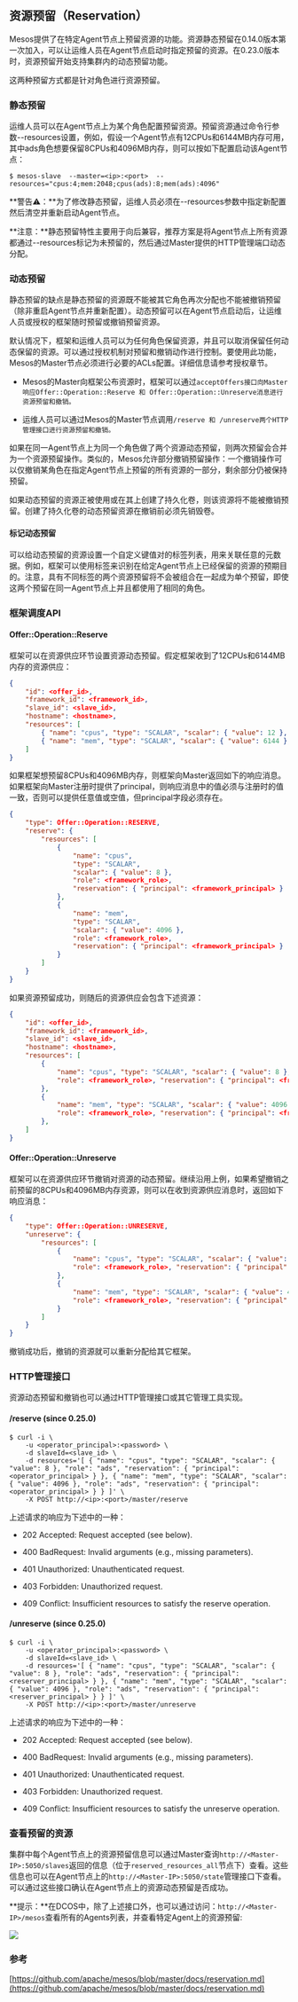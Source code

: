 ## 资源预留（Reservation）

Mesos提供了在特定Agent节点上预留资源的功能。资源静态预留在0.14.0版本第一次加入，可以让运维人员在Agent节点启动时指定预留的资源。在0.23.0版本时，资源预留开始支持集群内的动态预留功能。

这两种预留方式都是针对角色进行资源预留。

### 静态预留

运维人员可以在Agent节点上为某个角色配置预留资源。预留资源通过命令行参数--resources设置，例如，假设一个Agent节点有12CPUs和6144MB内存可用，其中ads角色想要保留8CPUs和4096MB内存，则可以按如下配置启动该Agent节点：

```
$ mesos-slave  --master=<ip>:<port>  --resources="cpus:4;mem:2048;cpus(ads):8;mem(ads):4096"
```

**警告⚠️：**为了修改静态预留，运维人员必须在--resources参数中指定新配置然后清空并重新启动Agent节点。

**注意：**静态预留特性主要用于向后兼容，推荐方案是将Agent节点上所有资源都通过--resources标记为未预留的，然后通过Master提供的HTTP管理端口动态分配。

### 动态预留

静态预留的缺点是静态预留的资源既不能被其它角色再次分配也不能被撤销预留（除非重启Agent节点并重新配置）。动态预留可以在Agent节点启动后，让运维人员或授权的框架随时预留或撤销预留资源。

默认情况下，框架和运维人员可以为任何角色保留资源，并且可以取消保留任何动态保留的资源。可以通过授权机制对预留和撤销动作进行控制。要使用此功能，Mesos的Master节点必须进行必要的ACLs配置。详细信息请参考授权章节。

* Mesos的Master向框架公布资源时，框架可以通过`acceptOffers接口向Master响应Offer::Operation::Reserve 和 Offer::Operation::Unreserve消息进行资源预留和撤销。`

* 运维人员可以通过Mesos的Master节点调用`/reserve 和 /unreserve两个HTTP管理接口进行资源预留和撤销。`


如果在同一Agent节点上为同一个角色做了两个资源动态预留，则两次预留会合并为一个资源预留操作。类似的，Mesos允许部分撤销预留操作：一个撤销操作可以仅撤销某角色在指定Agent节点上预留的所有资源的一部分，剩余部分仍被保持预留。

如果动态预留的资源正被使用或在其上创建了持久化卷，则该资源将不能被撤销预留。创建了持久化卷的动态预留资源在撤销前必须先销毁卷。

#### 标记动态预留

可以给动态预留的资源设置一个自定义键值对的标签列表，用来关联任意的元数据。例如，框架可以使用标签来识别在给定Agent节点上已经保留的资源的预期目的。注意，具有不同标签的两个资源预留将不会被组合在一起成为单个预留，即使这两个预留在同一Agent节点上并且都使用了相同的角色。

### 框架调度API

#### Offer::Operation::Reserve

框架可以在资源供应环节设置资源动态预留。假定框架收到了12CPUs和6144MB内存的资源供应：

```json
{ 
    "id": <offer_id>, 
    "framework_id": <framework_id>, 
    "slave_id": <slave_id>, 
    "hostname": <hostname>, 
    "resources": [ 
        { "name": "cpus", "type": "SCALAR", "scalar": { "value": 12 }, "role": "*", }, 
        { "name": "mem", "type": "SCALAR", "scalar": { "value": 6144 }, "role": "*", } 
    ] 
}
```

如果框架想预留8CPUs和4096MB内存，则框架向Master返回如下的响应消息。如果框架向Master注册时提供了principal，则响应消息中的值必须与注册时的值一致，否则可以提供任意值或空值，但principal字段必须存在。

```json
{ 
    "type": Offer::Operation::RESERVE, 
    "reserve": { 
        "resources": [ 
            { 
                "name": "cpus", 
                "type": "SCALAR", 
                "scalar": { "value": 8 }, 
                "role": <framework_role>, 
                "reservation": { "principal": <framework_principal> } 
            }, 
            { 
                "name": "mem", 
                "type": "SCALAR", 
                "scalar": { "value": 4096 }, 
                "role": <framework_role>, 
                "reservation": { "principal": <framework_principal> } 
            } 
        ] 
    } 
}
```

如果资源预留成功，则随后的资源供应会包含下述资源：

```json
{ 
    "id": <offer_id>, 
    "framework_id": <framework_id>, 
    "slave_id": <slave_id>, 
    "hostname": <hostname>, 
    "resources": [ 
        { 
            "name": "cpus", "type": "SCALAR", "scalar": { "value": 8 }, 
            "role": <framework_role>, "reservation": { "principal": <framework_principal> } 
        }, 
        { 
            "name": "mem", "type": "SCALAR", "scalar": { "value": 4096 }, 
            "role": <framework_role>, "reservation": { "principal": <framework_principal> } 
        }, 
    ] 
}
```

#### Offer::Operation::Unreserve

框架可以在资源供应环节撤销对资源的动态预留。继续沿用上例，如果希望撤销之前预留的8CPUs和4096MB内存资源，则可以在收到资源供应消息时，返回如下响应消息：

```json
{ 
    "type": Offer::Operation::UNRESERVE, 
    "unreserve": { 
        "resources": [ 
            { 
                "name": "cpus", "type": "SCALAR", "scalar": { "value": 8 }, 
                "role": <framework_role>, "reservation": { "principal": <framework_principal> } 
            }, 
            { 
                "name": "mem", "type": "SCALAR", "scalar": { "value": 4096 }, 
                "role": <framework_role>, "reservation": { "principal": <framework_principal> } 
            } 
        ] 
    } 
}
```

撤销成功后，撤销的资源就可以重新分配给其它框架。

### HTTP管理接口

资源动态预留和撤销也可以通过HTTP管理接口或其它管理工具实现。

#### /reserve \(since 0.25.0\)

```
$ curl -i \ 
    -u <operator_principal>:<password> \ 
    -d slaveId=<slave_id> \ 
    -d resources='[ { "name": "cpus", "type": "SCALAR", "scalar": { "value": 8 }, "role": "ads", "reservation": { "principal": <operator_principal> } }, { "name": "mem", "type": "SCALAR", "scalar": { "value": 4096 }, "role": "ads", "reservation": { "principal": <operator_principal> } } ]' \ 
    -X POST http://<ip>:<port>/master/reserve
```

上述请求的响应为下述中的一种：

* 202 Accepted: Request accepted \(see below\).

* 400 BadRequest: Invalid arguments \(e.g., missing parameters\).

* 401 Unauthorized: Unauthenticated request.

* 403 Forbidden: Unauthorized request.

* 409 Conflict: Insufficient resources to satisfy the reserve operation.


#### /unreserve \(since 0.25.0\)

```
$ curl -i \ 
    -u <operator_principal>:<password> \ 
    -d slaveId=<slave_id> \ 
    -d resources='[ { "name": "cpus", "type": "SCALAR", "scalar": { "value": 8 }, "role": "ads", "reservation": { "principal": <reserver_principal> } }, { "name": "mem", "type": "SCALAR", "scalar": { "value": 4096 }, "role": "ads", "reservation": { "principal": <reserver_principal> } } ]' \ 
    -X POST http://<ip>:<port>/master/unreserve
```

上述请求的响应为下述中的一种：

* 202 Accepted: Request accepted \(see below\).

* 400 BadRequest: Invalid arguments \(e.g., missing parameters\).

* 401 Unauthorized: Unauthenticated request.

* 403 Forbidden: Unauthorized request.

* 409 Conflict: Insufficient resources to satisfy the unreserve operation.


### 查看预留的资源

集群中每个Agent节点上的资源预留信息可以通过Master查询`http://<Master-IP>:5050/slaves`返回的信息（位于`reserved_resources_all`节点下）查看。这些信息也可以在Agent节点上的`http://<Master-IP>:5050/state`管理接口下查看。可以通过这些接口确认在Agent节点上的资源动态预留是否成功。

**提示：**在DCOS中，除了上述接口外，也可以通过访问：`http://<Master-IP>/mesos`查看所有的Agents列表，并查看特定Agent上的资源预留:

![](/assets/dcos-mesos-agents.png)

### 参考

[https://github.com/apache/mesos/blob/master/docs/reservation.md](https://github.com/apache/mesos/blob/master/docs/reservation.md)

